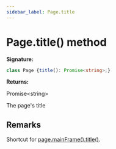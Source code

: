 ```yaml
---
sidebar_label: Page.title
---
```

# Page.title() method

**Signature:**

```typescript
class Page {title(): Promise<string>;}
```
**Returns:**

Promise&lt;string&gt;

The page's title

## Remarks

Shortcut for [page.mainFrame().title()](./puppeteer.frame.title.md).


